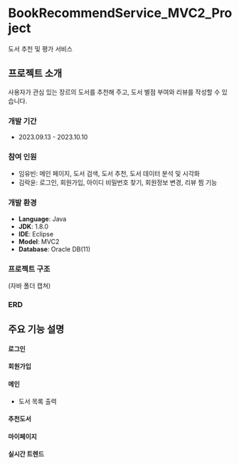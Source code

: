 # BookRecommendService_MVC2_Project
도서 추천 및 평가 서비스


## 프로젝트 소개
사용자가 관심 있는 장르의 도서를 추천해 주고, 도서 별점 부여와 리뷰를 작성할 수 있습니다.

### 개발 기간
* 2023.09.13 - 2023.10.10

### 참여 인원
  - 임유빈: 메인 페이지, 도서 검색, 도서 추천, 도서 데이터 분석 및 시각화
  - 김락윤: 로그인, 회원가입, 아이디 비밀번호 찾기, 회원정보 변경, 리뷰 찜 기능

### 개발 환경
  - **Language**: Java
  - **JDK**: 1.8.0
  - **IDE**: Eclipse
  - **Model**: MVC2
  - **Database**: Oracle DB(11)

### 프로젝트 구조
(자바 폴더 캡쳐)

### ERD


## 주요 기능 설명
#### 로그인

#### 회원가입

#### 메인
  - 도서 목록 출력
#### 추천도서

#### 마이페이지

#### 실시간 트렌드


